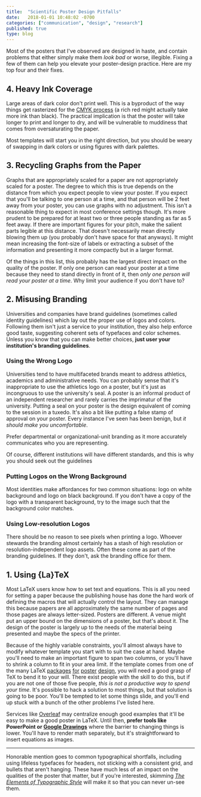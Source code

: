 ```yaml
---
title:  "Scientific Poster Design Pitfalls"
date:   2018-01-01 10:48:02 -0700
categories: ["communication", "design", "research"]
published: true
type: blog
---
```


Most of the posters that I've observed are designed in haste, and contain problems that either simply make them _look bad_ or worse, illegible.  Fixing a few of them can help you elevate your poster-design practice. Here are my top four and their fixes.

## 4. Heavy Ink Coverage

Large areas of dark color don't print well. This is a byproduct of the way things get rasterized for the [CMYK process](https://en.wikipedia.org/wiki/CMYK_color_model) (a rich red might actually take more ink than black). The practical implication is that the poster will take longer to print and longer to dry, and will be vulnerable to muddiness that comes from oversaturating the paper.

Most templates will start you in the right direction, but you should be weary of swapping in dark colors or using figures with dark palettes.


## 3. Recycling Graphs from the Paper

Graphs that are appropriately scaled for a paper are not appropriately scaled for a poster. The degree to which this is true depends on the distance from which you expect people to view your poster. If you expect that you'll be talking to one person at a time, and that person will be 2 feet away from your poster, you can use graphs with no adjustment. This isn't a reasonable thing to expect in most conference settings though. It's more prudent to be prepared for at least two or three people standing as far as 5 feet away. If there are important figures for your pitch, make the salient parts legible at this distance. That doesn't necessarily mean directly blowing them up (you probably don't have space for that anyways). It might mean increasing the font-size of labels or extracting a subset of the information and presenting it more compactly but in a larger format.

Of the things in this list, this probably has the largest direct impact on the quality of the poster. If only one person can read your poster at a time because they need to stand directly in front of it, then _only one person will read your poster at a time_. Why limit your audience if you don't have to?


## 2. Misusing Branding

Universities and companies have brand guidelines (sometimes called identity guidelines) which lay out the proper use of logos and colors. Following them isn't just a service to your institution, they also help enforce good taste, suggesting coherent sets of typefaces and color schemes. Unless you know that you can make better choices, **just user your institution's branding guidelines**. 

### Using the Wrong Logo

Universities tend to have multifaceted brands meant to address athletics, academics and administrative needs. You can probably sense that it's inappropriate to use the athletics logo on a poster, but it's just as incongruous to use the university's seal. A poster is an informal product of an independent researcher and rarely carries the imprimatur of the university. Putting a seal on your poster is the design equivalent of coming to the session in a tuxedo. It's also a bit like putting a false stamp of approval on your poster. Every instance I've seen has been benign, but _it should make you uncomfortable_.

Prefer departmental or organizational-unit branding as it more accurately communicates who you are representing.

Of course, different institutions will have different standards, and this is why you should seek out the guidelines

### Putting Logos on the Wrong Background

Most identities make affordances for two common situations: logo on white background and logo on black background. If you don't have a copy of the logo with a transparent background, try to the image such that the background color matches.

### Using Low-resolution Logos

There should be no reason to see pixels when printing a logo. Whoever stewards the branding almost certainly has a stash of high resolution or resolution-independent logo assets. Often these come as part of the branding guidelines. If they don't, ask the branding office for them.


## 1. Using {La}TeX

Most LaTeX users know how to set text and equations. This is all you need for setting a paper because the publishing house has done the hard work of defining the macros that will actually control the layout. They can manage this because papers are all approximately the same number of pages and those pages are always letter-sized. Posters are different. A venue might put an upper bound on the dimensions of a poster, but that's about it. The design of the poster is largely up to the needs of the material being presented and maybe the specs of the printer. 

Because of the highly variable constraints, you'll almost always have to modify whatever template you start with to suit the case at hand. Maybe you'll need to make an important figure to span two columns, or you'll have to shrink a column to fit in your area limit. If the template comes from one of the many LaTeX [packages](https://ctan.org/pkg/beamerposter) [for](https://www.brian-amberg.de/uni/poster/) [poster](https://ctan.org/pkg/tikzposter) [design](https://ctan.org/pkg/a0poster), you will need a good grasp of TeX to bend it to your will. There exist people with the skill to do this, but if you are not one of those five people, _this is not a productive way to spend your time_. It's possible to hack a solution to most things, but that solution is going to be poor. You'll be tempted to let some things slide, and you'll end up stuck with a bunch of the other problems I've listed here.

Services like [Overleaf](https://overleaf.com ) may centralize enough good examples that it'll be easy to make a good poster in LaTeX. Until then, **prefer tools like PowerPoint or [Google Drawings](https://docs.google.com/drawings/
)** where the barrier to changing things is lower. You'll have to render math separately, but it's straightforward to insert equations as images.


<hr/>

Honorable mention goes to common typographical shortfalls, including using lifeless typefaces for headers, not sticking with a consistent grid, and bullets that aren't hanging. These have much less of an impact on the qualities of the poster that matter, but if you're interested, skimming _[The Elements of Typographic Style](https://en.wikipedia.org/wiki/The_Elements_of_Typographic_Style)_ will make it so that you can never un-see them.

